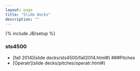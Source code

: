 ```yaml
---
layout: page
title: "Slide Decks"
description: ""
---
```

{% include JB/setup %}

### sts4500
* [fall 2014](slide decks/sts4500/fall2014.html#)
###Pitches
* [Operatr](slide decks/pitches/operatr.html#)